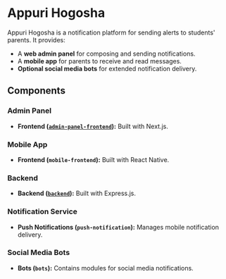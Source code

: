 # Appuri Hogosha

Appuri Hogosha is a notification platform for sending alerts to students' parents. It provides:

- A **web admin panel** for composing and sending notifications.
- A **mobile app** for parents to receive and read messages.
- **Optional social media bots** for extended notification delivery.

## Components

### Admin Panel

- **Frontend ([`admin-panel-frontend`](./admin-panel-frontend/README.md)):** Built with Next.js.

### Mobile App

- **Frontend (`mobile-frontend`):** Built with React Native.

### Backend

- **Backend ([`backend`](./backend/README.md)):** Built with Express.js.

### Notification Service

- **Push Notifications (`push-notification`):** Manages mobile notification delivery.

### Social Media Bots

- **Bots (`bots`):** Contains modules for social media notifications.
